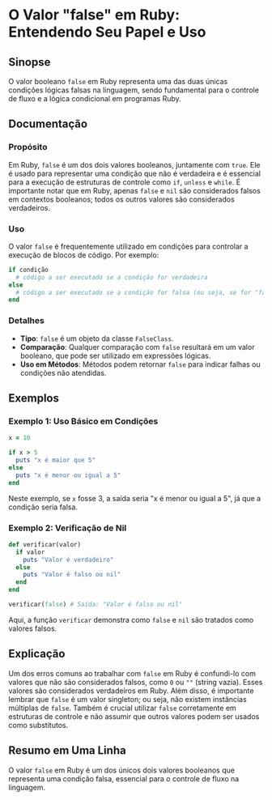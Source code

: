 <!--
Meta Description: # O Valor "false" em Ruby: Entendendo Seu Papel e Uso ## Sinopse O valor booleano `false` em Ruby representa uma das duas únicas condições lógicas fal...
Meta Keywords: false, valor, ruby, que, valores
-->

# O Valor "false" em Ruby: Entendendo Seu Papel e Uso

## Sinopse

O valor booleano `false` em Ruby representa uma das duas únicas condições lógicas falsas na linguagem, sendo fundamental para o controle de fluxo e a lógica condicional em programas Ruby.

## Documentação

### Propósito

Em Ruby, `false` é um dos dois valores booleanos, juntamente com `true`. Ele é usado para representar uma condição que não é verdadeira e é essencial para a execução de estruturas de controle como `if`, `unless` e `while`. É importante notar que em Ruby, apenas `false` e `nil` são considerados falsos em contextos booleanos; todos os outros valores são considerados verdadeiros.

### Uso

O valor `false` é frequentemente utilizado em condições para controlar a execução de blocos de código. Por exemplo:

```ruby
if condição
  # código a ser executado se a condição for verdadeira
else
  # código a ser executado se a condição for falsa (ou seja, se for "false" ou "nil")
end
```

### Detalhes

- **Tipo**: `false` é um objeto da classe `FalseClass`.
- **Comparação**: Qualquer comparação com `false` resultará em um valor booleano, que pode ser utilizado em expressões lógicas.
- **Uso em Métodos**: Métodos podem retornar `false` para indicar falhas ou condições não atendidas.

## Exemplos

### Exemplo 1: Uso Básico em Condições

```ruby
x = 10

if x > 5
  puts "x é maior que 5"
else
  puts "x é menor ou igual a 5"
end
```

Neste exemplo, se `x` fosse 3, a saída seria "x é menor ou igual a 5", já que a condição seria falsa.

### Exemplo 2: Verificação de Nil

```ruby
def verificar(valor)
  if valor
    puts "Valor é verdadeiro"
  else
    puts "Valor é falso ou nil"
  end
end

verificar(false) # Saída: "Valor é falso ou nil"
```

Aqui, a função `verificar` demonstra como `false` e `nil` são tratados como valores falsos.

## Explicação

Um dos erros comuns ao trabalhar com `false` em Ruby é confundi-lo com valores que não são considerados falsos, como `0` ou `""` (string vazia). Esses valores são considerados verdadeiros em Ruby. Além disso, é importante lembrar que `false` é um valor singleton; ou seja, não existem instâncias múltiplas de `false`. Também é crucial utilizar `false` corretamente em estruturas de controle e não assumir que outros valores podem ser usados como substitutos.

## Resumo em Uma Linha

O valor `false` em Ruby é um dos únicos dois valores booleanos que representa uma condição falsa, essencial para o controle de fluxo na linguagem.